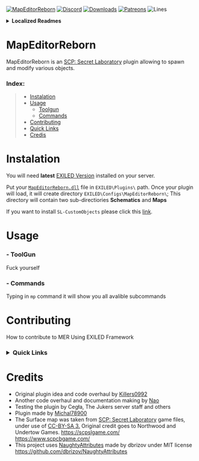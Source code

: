 [![MapEditorReborn](https://cdn.discordapp.com/attachments/835633260339003392/971053338412089364/unknown.png)](https://www.youtube.com/watch?v=dQw4w9WgXcQ&ab_channel=RickAstley)
[![Discord](https://img.shields.io/discord/947849283514814486?color=%235865F2&label=Discord&style=for-the-badge)](https://discord.gg/JwAfeSd79u) [![Downloads](https://img.shields.io/github/downloads/Michal78900/MapEditorReborn/total?color=blue&label=Downloads&style=for-the-badge)](https://github.com/Michal78900/MapEditorReborn/releases) [![Patreons](https://img.shields.io/endpoint.svg?url=https%3A%2F%2Fshieldsio-patreon.vercel.app%2Fapi%3Fusername%3DMapEditorReborn%26type%3Dpatrons&style=for-the-badge)](https://www.patreon.com/MapEditorReborn) ![Lines](https://img.shields.io/tokei/lines/github/Michal78900/MapEditorReborn?style=for-the-badge)

**<details><summary>Localized Readmes</summary>**
  
- [Português](https://github.com/Michal78900/MapEditorReborn/blob/dev/Localization/README-Portugu%C3%AAs.md)
- [Español](https://github.com/Michal78900/MapEditorReborn/blob/dev/Localization/README-Español.md)
- [Русский](https://github.com/Michal78900/MapEditorReborn/blob/dev/Localization/README-Русский.md)

</details>

# MapEditorReborn
MapEditorReborn is an [SCP: Secret Laboratory](https://store.steampowered.com/app/700330/SCP_Secret_Laboratory/) plugin allowing to spawn and modify various objects.

### Index:
>- <a href="README.md#Instalation">Instalation</a>
>- <a href="README.md#Usage">Usage</a>
>    - <a href="README.md#--toolgun">Toolgun</a>
>    - <a href="README.md#--commands">Commands</a>
>- <a href="README.md#Contributing">Contributing</a>
>- <a href="README.md#Qucik=Links">Quick Links</a>
>- <a href="README.md#Credits">Credis</a>

# Instalation
You will need **latest** [EXILED Version](https://github.com/Exiled-Team/EXILED/releases) installed on your server.

Put your [`MapEditorReborn.dll`](https://github.com/Michal78900/MapEditorReborn/releases) file in `EXILED\Plugins\` path.
Once your plugin will load, it will create directory `EXILED\Configs\MapEditorReborn\`; This directory will contain two sub-directiories **Schematics** and **Maps**

If you want to install `SL-CustomObjects` please click this [link](https://github.com/Michal78900/MapEditorReborn/tree/dev/SL-CustomObjects).

# Usage

### - ToolGun
Fuck yourself

### - Commands
Typing in `mp` command it will show you all avalible subcommands

# Contributing
How to contribute to MER Using EXILED Framework

<h3>
<details><summary>Quick Links</summary>
  
- [Discord](https://discord.gg/JwAfeSd79u)
</details>
</h3>
  
# Credits
- Original plugin idea and code overhaul by [Killers0992](https://github.com/Killers0992)
- Another code overhaul and documentation making by [Nao](https://github.com/NaoUnderscore)
- Testing the plugin by Cegła, The Jukers server staff and others
- Plugin made by [Michal78900](https://github.com/Michal78900)
- The Surface map was taken from [SCP: Secret Laboratory](https://store.steampowered.com/app/700330/SCP_Secret_Laboratory/) game files, under use of [CC-BY-SA 3.](https://creativecommons.org/licenses/by/3.0/) Original credit goes to Northwood and Undertow Games. https://scpslgame.com/ https://www.scpcbgame.com/
- This project uses [NaughtyAttributes](https://github.com/dbrizov/NaughtyAttributes) made by dbrizov under MIT license https://github.com/dbrizov/NaughtyAttributes
